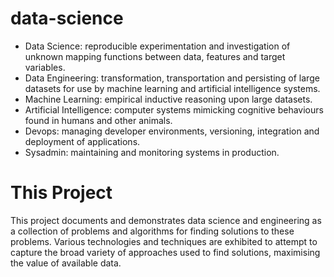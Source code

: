 # data-science

* Data Science: reproducible experimentation and investigation of unknown mapping functions between data, features and target variables.
* Data Engineering: transformation, transportation and persisting of large datasets for use by machine learning and artificial intelligence systems.
* Machine Learning: empirical inductive reasoning upon large datasets.
* Artificial Intelligence: computer systems mimicking cognitive behaviours found in humans and other animals.
* Devops: managing developer environments, versioning, integration and deployment of applications.
* Sysadmin: maintaining and monitoring systems in production.

# This Project
This project documents and demonstrates data science and engineering as a collection of problems and algorithms for finding solutions to these problems. Various technologies and techniques are exhibited to attempt to capture the broad variety of approaches used to find solutions, maximising the value of available data.



